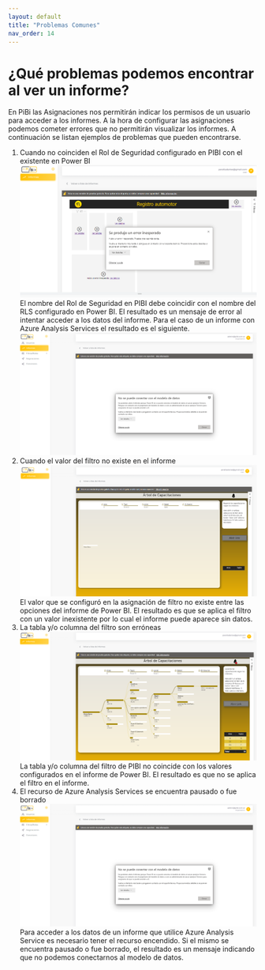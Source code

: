 ```yaml
---
layout: default
title: "Problemas Comunes"
nav_order: 14
---
```


# ¿Qué problemas podemos encontrar al ver un informe? 

En PiBi las Asignaciones nos permitirán indicar los permisos de un usuario para acceder a los informes. A la hora de configurar las asignaciones podemos cometer errores que no permitirán visualizar los informes. 
A continuación se listan ejemplos de problemas que pueden encontrarse.

1. Cuando no coinciden el Rol de Seguridad configurado en PIBI con el existente en Power BI
![problemas1](Media/Problemas/roles_no_coinciden.png)
El nombre del Rol de Seguridad en PIBI debe coincidir con el nombre del RLS configurado en Power BI. El resultado es un mensaje de error al intentar acceder a los datos del informe.
Para el caso de un informe con Azure Analysis Services el resultado es el siguiente.
![problemas2](Media/Problemas/AAS_error.png)
2. Cuando el valor del filtro no existe en el informe
![problemas3](Media/Problemas/filtros_1.png)
El valor que se configuró en la asignación de filtro no existe entre las opciones del informe de Power BI. El resultado es que se aplica el filtro con un valor inexistente por lo cual el informe puede aparece sin datos.
3. La tabla y/o columna del filtro son erróneas
![problemas4](Media/Problemas/filtros_2.png)
La tabla y/o columna del filtro de PIBI no coincide con los valores configurados en el informe de Power BI. El resultado es que no se aplica el filtro en el informe.
4. El recurso de Azure Analysis Services se encuentra pausado o fue borrado
![problemas5](Media/Problemas/AAS_error.png)
Para acceder a los datos de un informe que utilice Azure Analysis Service es necesario tener el recurso encendido. Si el mismo se encuentra pausado o fue borrado, el resultado es un mensaje indicando que no podemos conectarnos al modelo de datos.